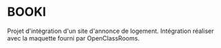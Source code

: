 # BOOKI
Projet d'intégration d'un site d'annonce de logement. Intégration réaliser avec la maquette fourni par OpenClassRooms.
